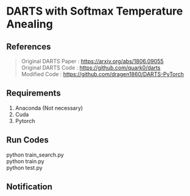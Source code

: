 # DARTS with Softmax Temperature Anealing

## References
> Original DARTS Paper : https://arxiv.org/abs/1806.09055    
> Original DARTS Code : https://github.com/quark0/darts    
> Modified Code : https://github.com/dragen1860/DARTS-PyTorch


## Requirements
1. Anaconda (Not necessary)
2. Cuda    
3. Pytorch    

## Run Codes 
  python train_search.py    
  python train.py    
  python test.py    
  
## Notification
